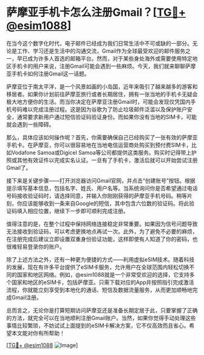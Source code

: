 # 萨摩亚手机卡怎么注册Gmail？[[TG💪+ @esim1088](https://t.me/s/esim1088)]

在当今这个数字化时代，电子邮件已经成为我们日常生活中不可或缺的一部分。无论是工作、学习还是生活中的沟通交流，Gmail作为全球最受欢迎的邮件服务之一，早已成为许多人首选的邮箱平台。然而，对于某些身处海外或需要使用特定地区手机卡的用户来说，注册Gmail可能会遇到一些麻烦。今天，我们就来聊聊萨摩亚手机卡如何注册Gmail这一话题。

萨摩亚位于南太平洋，是一个风景如画的小岛国，近年来吸引了越来越多的游客和移居者。如果你计划前往萨摩亚旅行或者长期居住，拥有一张当地的手机卡无疑会极大地方便你的生活。而当你决定在萨摩亚注册Gmail时，可能会发现仅凭国内手机号码难以完成注册过程。这是因为谷歌为了防止垃圾邮件泛滥以及保护账户安全，通常要求新用户通过短信验证码验证身份。而如果你没有当地的SIM卡，可能就会遇到一些障碍。

那么，具体应该如何操作呢？首先，你需要确保自己已经购买了一张有效的萨摩亚手机卡。在萨摩亚，你可以很容易地在当地电信运营商处购买到预付费SIM卡，比如Vodafone Samoa或Digicel Samoa等公司都提供这类服务。购买时记得带上护照或其他有效证件以完成实名认证。一旦有了手机卡，激活后就可以开始尝试注册Gmail了。

接下来是关键步骤——打开浏览器访问Gmail官网，并点击“创建账号”按钮。根据提示填写基本信息，包括名字、姓氏、用户名等。当系统询问你是否希望通过电话号码接收验证码时，请选择同意，并输入你刚刚获得的萨摩亚手机号码。稍等片刻，你应该能够收到一条来自Google的短信，其中包含六位数的验证码。将此验证码填入相应位置，继续下一步即可顺利完成注册。

值得注意的是，在整个过程中保持网络连接稳定非常重要。如果因为信号问题导致无法接收到验证码，可以考虑更换地点再试一次。此外，为了避免不必要的麻烦，在注册完成后建议立即设置双重身份验证功能，这样即使有人知道了你的密码，也很难轻易登录你的账户。

除了上述方法之外，还有一种更为便捷的方式——利用虚拟eSIM技术。随着科技的发展，现在有许多平台提供了eSIM卡服务，允许用户在全球范围内轻松切换不同的国家和地区网络。例如，@esim1088就是一个非常受欢迎的选择，它支持多个国家和地区的eSIM卡，包括萨摩亚。只需下载对应的App并按照指引完成激活流程，你就能立刻享受到本地化的通话、短信及数据流量服务，从而更加顺畅地完成Gmail注册。

总而言之，无论你是打算短期访问萨摩亚还是准备长期定居于此，只要掌握了正确的方法，就完全可以在当地顺利注册Gmail账户。当然，如果你觉得手动处理这些事情比较繁琐，不妨试试上面提到的eSIM卡解决方案，它不仅高效而且省心。希望本文能对你有所帮助！

[[TG💪+ @esim1088](https://t.me/s/esim1088) ![Image](https://i.postimg.cc/4NQfJmqS/Snipaste-2025-05-13-00-14-12.png)]